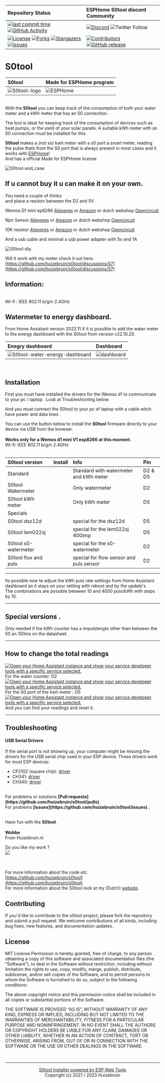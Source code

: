
| Repository Status | ESPHome S0tool discord Community |
| :----- | :----- |
| [![last commit time][github-last-commit]][github-master] [![GitHub Activity][commits-shield]][commits] | [![Discord][discord-shield]][discord] ![Twitter Follow](https://img.shields.io/twitter/follow/huizebruin?style=social) 
|  [![License][license-shield]](LICENSE) [![Forks][forks-shield]][forks-url] [![Stargazers][stars-shield]][stars-url] [![Issues][issues-shield]][issues-url] | [![Contributors][contributors-shield]][contributors-url] [![GitHub release](https://img.shields.io/github/release/huizebruin/s0tool.svg)](https://GitHub.com/huizebruin/s0tool/releases/)| 



# S0tool

|  S0tool | Made for ESPHome program  |
| :--- | :--- |
|  ![S0tool-logo](./assets/s0tool-logo.jpg)  | ![ESPHome](./assets/made-for-esphome-black-on-white.png) |

<br>
With the<b> S0tool</b> you can keep track of the consumption of both your water meter and a kWh meter that has an S0 connection.

The tool is ideal for keeping track of the consumption of devices such as heat pumps, or the yield of your solar panels.
A suitable kWh meter with an S0 connection must be installed for this.

<b>S0tool</b> makes a *(not so)* kwh meter with a s0 port a smart meter, reading the pulse thats from the S0 port that is always present in most cases and it works with [ESPHome][esphome]!<br> And has a official Made for ESPHome license <br>

![S0tool-and_case](./assets/S0tool_case.jpg) 

## If u cannot buy it u can make it on your own.
You need a couple of thinks<br>
and place a resistor between the D2 and 5V.

Wemos D1 mini ep8266 [Aliexpres](https://s.click.aliexpress.com/e/_9fhHxf) or [Amazon](https://amzn.to/3FL7O48) or dutch webshop [Opencircuit](https://opencircuit.nl/Product/WeMos-D1-mini-V3.1-Wifi-Module?affiliate=1VL4KIAMBZ&cid=github)<br>

Npn Sensor [Aliexpres](https://s.click.aliexpress.com/e/_AVaoGr) or [Amazon](https://amzn.to/3DFVsaL) or dutch webshop [Opencircuit](https://opencircuit.nl/product/lj18a3-8-z-bx-5v-nabijheids-sensor-n-o-npn-8mm?affiliate=1VL4KIAMBZ&cid=github)<br>

10K resistor [Aliexpres](https://s.click.aliexpress.com/e/_A10BHz) or [Amazon](https://amzn.to/3NBjjx2) or dutch webshop [Opencircuit](https://opencircuit.nl/Product/10K%CE%A9-Metaalfilm-weerstand-1-4W-10-stuks?affiliate=1VL4KIAMBZ&cid=github)<br>

And a usb cable and minimal a usb power adapter with 5v and 1A

![S0tool-diy](./assets/npn-watermeter-wemosd1.png)

Will it work with my meter check it out here. [https://github.com/huizebruin/s0tool/discussions/57](https://github.com/huizebruin/s0tool/discussions/57)


## Information:
<br>
  Wi-fi : IEEE 802.11 b/g/n 2.4GHz 


<br>

## Watermeter to energy dashboard.
From Home Assistant version 2022.11.X it is possible to add the water meter to the energy dashboard with the S0tool from version v22.10.20.<br>

|  Enegry dashboard | Dashboard  |
| :----------- | :------- |
| ![S0tool-water-energy-dashboard](./assets/water-energydashboard.jpg)  | ![dashboard](./assets/s0tool-dashboard.png) |

<br>

## Installation

First you must have installed the drivers for the Wemos d1 to communicate to your pc / laptop . Look at Troubleshooting below. <br>

And you must connect the S0tool to your pc of laptop with a cable witch have power and data lines .

You can use the button below to install the <b>S0tool</b> firmware directly to your device via USB from the browser.<br><br>
<b>Works only for a Wemos d1 mini V1 esp8266 at this moment.</b><br>
Wi-fi: IEEE 802.11 b/g/n 2.4GHz <br><br>

<script type="module" src="https://unpkg.com/esp-web-tools@9/dist/web/install-button.js?module"></script>

|  S0tool version | Install | Info | Pin |
| :------ | :----- | :------- | :------- |
|Standard | <esp-web-install-button manifest="./s0tool-standard-manifest.json"></esp-web-install-button> |Standard with watermeter and kWh meter |D2 & D5 |
|S0tool Watermeter | <esp-web-install-button manifest="./s0tool-watermeter-manifest.json"></esp-web-install-button>|Only watermeter |D2 |
|S0tool kWh meter| <esp-web-install-button manifest="./s0tool-kwh-puls-manifest.json"></esp-web-install-button>|Only kWh meter |D5 |
|Specials|  |  |  |
|S0tool dsz12d| <esp-web-install-button manifest="./s0tool-dsz12d-manifest.json"></esp-web-install-button>|special for the dsz12d |D5 |
|S0tool lem022sj| <esp-web-install-button manifest="./s0tool-lem022sj-manifest.json"></esp-web-install-button>|special for the lem022sj 400imp |D5 |    
|S0tool s0-watermeter| <esp-web-install-button manifest="./s0tool-s0-watermeter-manifest.json"><esp-web-install-button>|special for the s0-watermeter |D2 |
|S0tool flux and puls| <esp-web-install-button manifest="./s0tool-fluxandpuls-manifest.json"></esp-web-install-button>|special for flow sensor and puls sensor |D2 | 


***
Its possible now te adjust the kWh puls rate settings from Home Assistant dashboard an it stays on your setting with reboot and by the update's <br> The combinations are possible between 10 and 4000 puls/kWh with steps by 10.
***

## Special versions .<br>
Only needed if the kWh counter has a impulslengte other than between the 50 an 100ms on the datasheet.<br>


***

## How to change the total readings
 [![Open your Home Assistant instance and show your service developer tools with a specific service selected.](https://my.home-assistant.io/badges/developer_call_service.svg)](https://my.home-assistant.io/redirect/developer_call_service/?service=ESPHome%3A+s0tool_meterstand_water) For the water counter: D2
<br>
  [![Open your Home Assistant instance and show your service developer tools with a specific service selected.](https://my.home-assistant.io/badges/developer_call_service.svg)](https://my.home-assistant.io/redirect/developer_call_service/?service=ESPHome%3A+s0tool_meterstand_kwh) For the S0 port of the kwh meter : D5
<br>
[![Open your Home Assistant instance and show your service developer tools with a specific service selected.](https://my.home-assistant.io/badges/developer_call_service.svg)](https://my.home-assistant.io/redirect/developer_call_service/?service=Nutsmeter%3A+Calibrate)
And you can find your readings and reset it. 



***

<h2 id="troubleshooting">Troubleshooting</h2>

<h4 id="drivers">USB Serial Drivers</h3>
<p>
  If the serial port is not showing up, your computer might be missing the
  drivers for the USB serial chip used in your ESP device. These drivers
  work for most ESP devices:
</p>
  <ul>
  <li>
    CP2102 (square chip):
    <a href="https://www.silabs.com/products/development-tools/software/usb-to-uart-bridge-vcp-drivers" rel="noreferer, ,noopener" target="_blank">driver</a>
  </li>
  <li>
    CH341:
    <a href="https://github.com/nodemcu/nodemcu-devkit/tree/master/Drivers" rel="noreferer, ,noopener" target="_blank">driver</a>
  </li>
  <li>
    CH340:
    <a href="https://sparks.gogo.co.nz/ch340.html" rel="noreferer, ,noopener" target="_blank">driver</a>
  </li>
  </ul>
<br>
For problems or solutions <b>[Pull requests](https://github.com/huizebruin/s0tool/pulls)</b>.<br> 
For problems <b>[issues](https://github.com/huizebruin/s0tool/issues) . </b>
<br><br>

Have fun with the <b>S0tool</b>.
<br><br><b>
Wobbe </b><br>
From Huizebruin.nl

Do you like my work ?<br>  [![](https://img.shields.io/badge/send%20me%20a%20small%20gift-paypal-blue.svg?style=flat-square)](https://paypal.me/huizebruin) 

<br><br>
For more information about the code etc.
[https://github.com/huizebruin/s0tool](https://github.com/huizebruin/s0tool)
<br>
For more information about the S0tool look at my (Dutch) [website](https://www.huizebruin.nl/home-assistant/wat-is-de-s0tool/).


## Contributing
If you'd like to contribute to the s0tool project, please fork the repository and submit a pull request. We welcome contributions of all kinds, including bug fixes, new features, and documentation updates.


## License
<div style="text-align:left;font-size:14px;">
MIT License
Permission is hereby granted, free of charge, to any person obtaining a copy of this software and associated documentation files (the “Software”), to deal in the Software without restriction, including without limitation the rights to use, copy, modify, merge, publish, distribute, sublicense, and/or sell copies of the Software, and to permit persons to whom the Software is furnished to do so, subject to the following conditions:

The above copyright notice and this permission notice shall be included in all copies or substantial portions of the Software.

THE SOFTWARE IS PROVIDED “AS IS”, WITHOUT WARRANTY OF ANY KIND, EXPRESS OR IMPLIED, INCLUDING BUT NOT LIMITED TO THE WARRANTIES OF MERCHANTABILITY, FITNESS FOR A PARTICULAR PURPOSE AND NONINFRINGEMENT. IN NO EVENT SHALL THE AUTHORS OR COPYRIGHT HOLDERS BE LIABLE FOR ANY CLAIM, DAMAGES OR OTHER LIABILITY, WHETHER IN AN ACTION OF CONTRACT, TORT OR OTHERWISE, ARISING FROM, OUT OF OR IN CONNECTION WITH THE SOFTWARE OR THE USE OR OTHER DEALINGS IN THE SOFTWARE.
</div>

<br>
<div style="text-align:center;font-size:14px;">
      <hr>
      <a href="https://esphome.github.io/esp-web-tools/" target="_blank" >S0tool Installer powered by ESP Web Tools</a><br>
    Copyright (c) 2021 / 2023 Huizebruin </div>
    



[esphome]: https://esphome.io/
[commits-shield]: https://img.shields.io/github/commit-activity/m/huizebruin/s0tool.svg
[commits]: https://github.com/huizebruin/s0tool/commits/main
[github-last-commit]: https://img.shields.io/github/last-commit/huizebruin/s0tool.svg?style=plasticr
[github-master]: https://github.com/huizebruin/s0tool/commits/main
[license-shield]: https://img.shields.io/github/license/huizebruin/s0tool.svg
[discord-shield]: https://img.shields.io/discord/723629686093119650.svg?logo=discord&color=7289da
[discord]: https://discord.gg/bN8rC7gEng
[contributors-url]: https://github.com/huizebruin/s0tool/graphs/contributors
[contributors-shield]: https://img.shields.io/github/contributors/huizebruin/s0tool.svg
[forks-shield]: https://img.shields.io/github/forks/huizebruin/s0tool.svg
[forks-url]: https://github.com/huizebruin/s0tool/network/members
[stars-shield]: https://img.shields.io/github/stars/huizebruin/s0tool.svg
[stars-url]: https://github.com/huizebruin/s0tool/stargazers
[issues-shield]: https://img.shields.io/github/issues/huizebruin/s0tool.svg
[issues-url]: https://github.com/huizebruin/s0tool/issues
